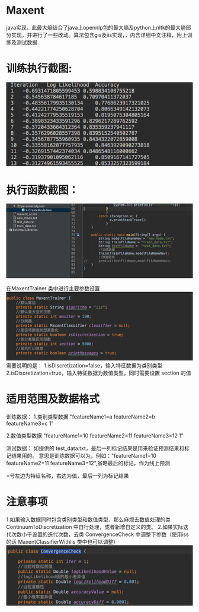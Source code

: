 # Maxent
java实现，此最大熵结合了java上opennlp包的最大熵及python上nltk的最大熵部分实现，并进行了一些改动。算法包含gis及iis实现，，内含详细中文注释，附上训练及测试数据

# 训练执行截图:
![image](https://github.com/sccuncai/Maxent/raw/master/Screenshots/1.png)

# 执行函数截图：
![image](https://github.com/sccuncai/Maxent/raw/master/Screenshots/2.png)

在MaxentTrainer 类中进行主要参数设置
![image](https://github.com/sccuncai/Maxent/raw/master/Screenshots/3.png)
需要说明的是：
1.isDiscretization=false，输入特征数据为类别类型
2.isDiscretization=true，输入特征数据为数值类型，同时需要设置 section 的值

# 适用范围及数据格式
训练数据：
1.类别类型数据
"featureName1=a featureName2=b featureName3=c 1"

2.数值类型数据
"featureName1=10 featureName2=11 featureName3=12 1"

测试数据：
如提供的 test_data.txt，最后一列标记结果是用来验证预测结果和标记结果用的。
意思是训练数据可以为，例如："featureName1=10 featureName2=11 featureName3=12",省略最后的标记，作为线上预测

=号左边为特征名称，右边为值，最后一列为标记结果

# 注意事项
1.如果输入数据同时包含类别类型和数值类型，那么麻烦去数值处理的类 ContinuumToDiscretization 中自行处理，或者新增自定义的类。
2.如果实际迭代次数小于设置的迭代次数，去类 ConvergenceCheck 中调整下参数（使用iss的话 MaxentClassifierWithIis 类中也可以调整）
![image](https://github.com/sccuncai/Maxent/raw/master/Screenshots/4.png)
